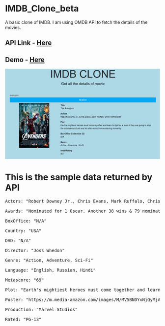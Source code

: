 # IMDB_Clone_beta
A basic clone of IMDB. I am using OMDB API to fetch the details of the movies.

## API Link - [Here](http://www.omdbapi.com/)

## Demo - [Here](https://imdbclone.surge.sh)

<img src="https://github.com/saxenaudit/IMDB_Clone_beta/raw/main/sc-omdb-api.png" alt="screenshot-omdb-api-demo">

# This is the sample data returned by API
<pre>
Actors: "Robert Downey Jr., Chris Evans, Mark Ruffalo, Chris Hemsworth"
​
Awards: "Nominated for 1 Oscar. Another 38 wins & 79 nominations."
​
BoxOffice: "N/A"
​
Country: "USA"
​
DVD: "N/A"
​
Director: "Joss Whedon"
​
Genre: "Action, Adventure, Sci-Fi"
​
Language: "English, Russian, Hindi"
​
Metascore: "69"
​
Plot: "Earth's mightiest heroes must come together and learn to fight as a team if they are going to stop the mischievous Loki and his alien army from enslaving humanity."
​
Poster: "https://m.media-amazon.com/images/M/MV5BNDYxNjQyMjAtNTdiOS00…AtNThmYjU5ZGI2YTI1XkEyXkFqcGdeQXVyMTMxODk2OTU@._V1_SX300.jpg"
​
Production: "Marvel Studios"
​
Rated: "PG-13"
​
</pre>
